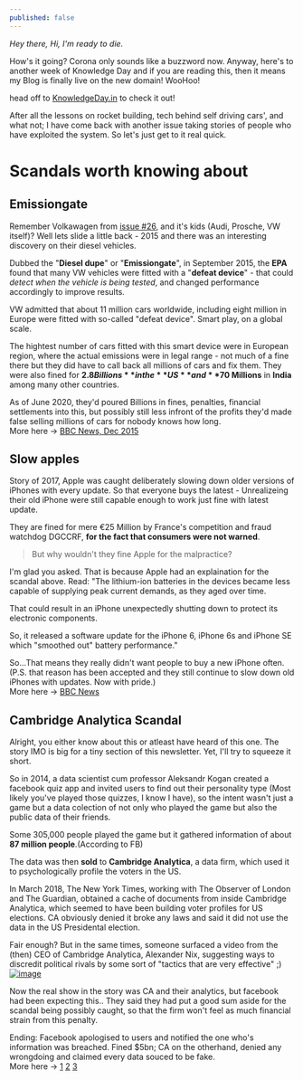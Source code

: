 ```yaml
---
published: false
---
```

*Hey there, Hi, I'm ready to die.*

How's it going? Corona only sounds like a buzzword now. Anyway, here's to another week of Knowledge Day and if you are reading this, then it means my Blog is finally live on the new domain! WooHoo!

head off to [KnowledgeDay.in](https://knowledgeday.in) to check it out!

After all the lessons on rocket building, tech behind self driving cars', and what not; I have come back with another issue taking stories of people who have exploited the system. So let's just get to it real quick.

# Scandals worth knowing about
## Emissiongate
Remember Volkawagen from [issue #26](), and it's kids (Audi, Prosche, VW itself)? Well lets slide a little back - 2015 and there was an interesting discovery on their diesel vehicles.  

Dubbed the "**Diesel dupe**" or "**Emissiongate**", in September 2015, the **EPA** found that many VW vehicles were fitted with a "**defeat device**" - that could _detect when the vehicle is being tested_, and changed performance accordingly to improve results.  

VW admitted that about 11 million cars worldwide, including eight million in Europe were fitted with so-called "defeat device". Smart play, on a global scale.  

The hightest number of cars fitted with this smart device were in European region, where the actual emissions were in legal range - not much of a fine there but they did have to call back all millions of cars and fix them. 
They were also fined for **$2.8 Billions** in the **US** and **$70 Millions** in **India** among many other countries.

As of June 2020, they'd poured Billions in fines, penalties, financial settlements into this, but possibly still less infront of the profits they'd made false selling millions of cars for nobody knows how long.  
More here -> [BBC News, Dec 2015](https://www.bbc.com/news/business-34324772)
 
## Slow apples
Story of 2017, Apple was caught deliberately slowing down older versions of iPhones with every update. So that everyone buys the latest - Unrealizeing their old iPhone were still capable enough to work just fine with latest update.  

They are fined for mere €25 Million by France's competition and fraud watchdog DGCCRF, **for the fact that consumers were not warned**.  

> But why wouldn't they fine Apple for the malpractice?  

I'm glad you asked. That is because Apple had an explaination for the scandal above. Read: "The lithium-ion batteries in the devices became less capable of supplying peak current demands, as they aged over time.  

That could result in an iPhone unexpectedly shutting down to protect its electronic components.

So, it released a software update for the iPhone 6, iPhone 6s and iPhone SE which "smoothed out" battery performance."

So...That means they really didn't want people to buy a new iPhone often.  
(P.S. that reason has been accepted and they still continue to slow down old iPhones with updates. Now with pride.)   
More here -> [BBC News](https://www.bbc.com/news/technology-51413724#:~:text=Apple%20has%20been%20fined%2025,said%20consumers%20were%20not%20warned)

## Cambridge Analytica Scandal
Alright, you either know about this or atleast have heard of this one. The story IMO is big for a tiny section of this newsletter. Yet, I'll try to squeeze it short.

So in 2014, a data scientist cum professor Aleksandr Kogan created a facebook quiz app and invited users to find out their personality type (Most likely you've played those quizzes, I know I have), so the intent wasn't just a game but a data colection of not only who played the game but also the public data of their friends.  

Some 305,000 people played the game but it gathered information of about **87 million people**.(According to FB)   

The data was then **sold** to **Cambridge Analytica**, a data firm, which used it to psychologically profile the voters in the US.  

In March 2018, The New York Times, working with The Observer of London and The Guardian, obtained a cache of documents from inside Cambridge Analytica, which seemed to have been building voter profiles for US elections. CA obviously denied it broke any laws and said it did not use the data in the US Presidental election.  

Fair enough? But in the same times, someone surfaced a video from the (then) CEO of Cambridge Analytica, Alexander Nix, suggesting ways to discredit political rivals by some sort of "tactics that are very effective" ;)  
[![image]({{site.baseurl}}/assets/img/ca_ceo_tactics.png)](https://www.bbc.com/news/av/embed/p061p7bd/43465968)

Now the real show in the story was CA and their analytics, but facebook had been expecting this.. They said they had put a good sum aside for the scandal being possibly caught, so that the firm won't feel as much financial strain from this penalty.

Ending: Facebook apologised to users and notified the one who's information was breached. Fined $5bn; CA on the otherhand, denied any wrongdoing and claimed every data souced to be fake.  
More here -> [1](https://www.nytimes.com/2018/04/04/us/politics/cambridge-analytica-scandal-fallout.html) [2](https://www.bbc.com/news/world-us-canada-48972327) [3](https://www.bbc.com/news/technology-43465968)

